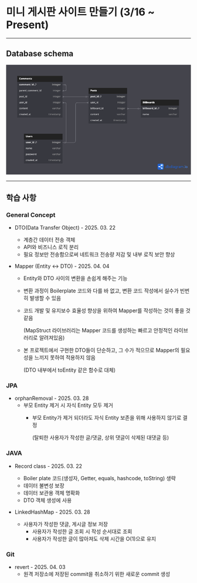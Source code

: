 # 미니 게시판 사이트 만들기 (3/16 ~ Present)

---
## Database schema
![DB schema](https://github.com/SeongjaeHong/BackendStudy/blob/master/spring/mini-site/images/DB_schema.png?raw=true)

---
## 학습 사항
### General Concept
* DTO(Data Transfer Object) - 2025. 03. 22
    * 계층간 데이터 전송 객체
    * API와 비즈니스 로직 분리
    * 필요 정보만 전송함으로써 네트워크 전송량 저감 및 내부 로직 보안 향상


* Mapper (Entity <-> DTO) - 2025. 04. 04
  * Entity와 DTO 사이의 변환을 손쉽게 해주는 기능
  * 변환 과정이 Boilerplate 코드와 다를 바 없고, 변환 코드 작성에서 실수가 빈번히 발생할 수 있음
  * 코드 개발 및 유지보수 효율성 향상을 위하여 Mapper를 작성하는 것이 좋을 것 같음

    (MapStruct 라이브러리는 Mapper 코드를 생성하는 빠르고 안정적인 라이브러리로 알려져있음)
  * 본 프로젝트에서 구현한 DTO들이 단순하고, 그 수가 적으므로 Mapper의 필요성을 느끼지 못하여 적용하지 않음

    (DTO 내부에서 toEntity 같은 함수로 대체)

### JPA
* orphanRemoval - 2025. 03. 28
  * 부모 Entity 제거 시 자식 Entity 모두 제거
    * 부모 Entity가 제거 되더라도 자식 Entity 보존을 위해 사용하지 않기로 결정
    
      (탈퇴한 사용자가 작성한 글/댓글, 상위 댓글이 삭제된 대댓글 등)

### JAVA
* Record class - 2025. 03. 22
    * Boiler plate 코드(생성자, Getter, equals, hashcode, toString) 생략
    * 데이터 불변성 보장
    * 데이터 보관용 객체 명확화
    * DTO 객체 생성에 사용


* LinkedHashMap - 2025. 03. 28
  * 사용자가 작성한 댓글, 게시글 정보 저장  
    * 사용자가 작성한 글 조회 시 작성 순서대로 조회
    * 사용자가 작성한 글이 많아져도 삭제 시간을 O(1)으로 유지

### Git
* revert - 2025. 04. 03
  * 원격 저장소에 저장된 commit을 취소하기 위한 새로운 commit 생성